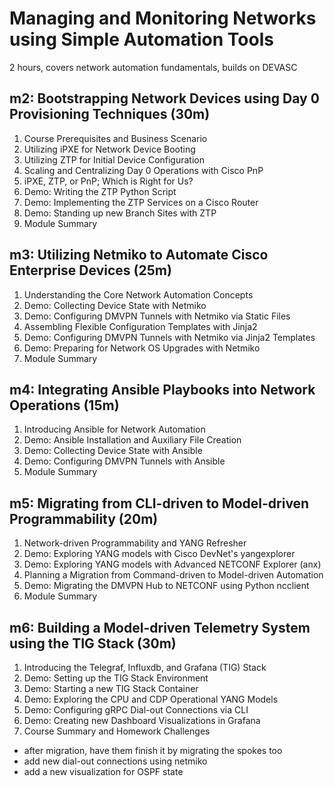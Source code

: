 # Managing and Monitoring Networks using Simple Automation Tools
2 hours, covers network automation fundamentals, builds on DEVASC

## m2: Bootstrapping Network Devices using Day 0 Provisioning Techniques (30m)
1. Course Prerequisites and Business Scenario
2. Utilizing iPXE for Network Device Booting
3. Utilizing ZTP for Initial Device Configuration
4. Scaling and Centralizing Day 0 Operations with Cisco PnP
5. iPXE, ZTP, or PnP; Which is Right for Us?
6. Demo: Writing the ZTP Python Script
7. Demo: Implementing the ZTP Services on a Cisco Router
8. Demo: Standing up new Branch Sites with ZTP
9. Module Summary

## m3: Utilizing Netmiko to Automate Cisco Enterprise Devices (25m)
1. Understanding the Core Network Automation Concepts
2. Demo: Collecting Device State with Netmiko
3. Demo: Configuring DMVPN Tunnels with Netmiko via Static Files
4. Assembling Flexible Configuration Templates with Jinja2
5. Demo: Configuring DMVPN Tunnels with Netmiko via Jinja2 Templates
6. Demo: Preparing for Network OS Upgrades with Netmiko
7. Module Summary

## m4: Integrating Ansible Playbooks into Network Operations (15m)
1. Introducing Ansible for Network Automation
2. Demo: Ansible Installation and Auxiliary File Creation
3. Demo: Collecting Device State with Ansible
4. Demo: Configuring DMVPN Tunnels with Ansible
5. Module Summary

## m5: Migrating from CLI-driven to Model-driven Programmability (20m)
1. Network-driven Programmability and YANG Refresher
2. Demo: Exploring YANG models with Cisco DevNet's yangexplorer
3. Demo: Exploring YANG models with Advanced NETCONF Explorer (anx)
4. Planning a Migration from Command-driven to Model-driven Automation
5. Demo: Migrating the DMVPN Hub to NETCONF using Python ncclient
6. Module Summary

## m6: Building a Model-driven Telemetry System using the TIG Stack (30m)
1. Introducing the Telegraf, Influxdb, and Grafana (TIG) Stack
2. Demo: Setting up the TIG Stack Environment
3. Demo: Starting a new TIG Stack Container
4. Demo: Exploring the CPU and CDP Operational YANG Models
5. Demo: Configuring gRPC Dial-out Connections via CLI
6. Demo: Creating new Dashboard Visualizations in Grafana
7. Course Summary and Homework Challenges
  - after migration, have them finish it by migrating the spokes too
  - add new dial-out connections using netmiko
  - add a new visualization for OSPF state 
